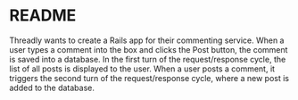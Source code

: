 # README

Threadly wants to create a Rails app for their commenting service. 
When a user types a comment into the box and clicks the Post button, the comment is saved into a database.
In the first turn of the request/response cycle, the list of all posts is displayed to the user.
When a user posts a comment, it triggers the second turn of the request/response cycle, where a new post is added to the database.
